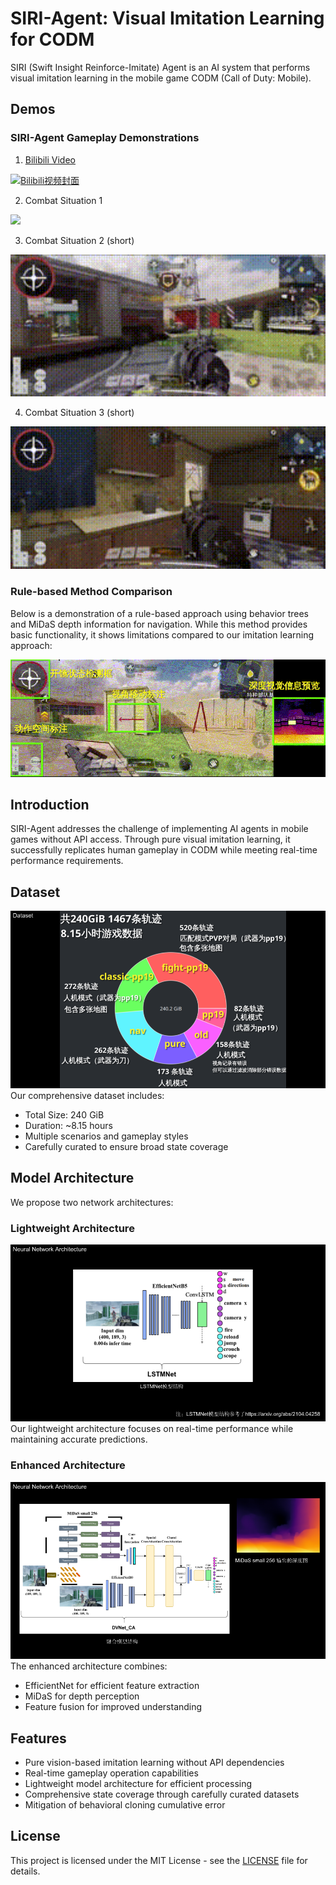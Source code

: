 # SIRI-Agent: Visual Imitation Learning for CODM

SIRI (Swift Insight Reinforce-Imitate) Agent is an AI system that performs visual imitation learning in the mobile game CODM (Call of Duty: Mobile).

## Demos
### SIRI-Agent Gameplay Demonstrations
1. [Bilibili Video](https://www.bilibili.com/video/BV1usE4zdERM)

 [![Bilibili视频封面](https://i0.hdslb.com/bfs/archive/7ad194e6189a2d9f951f6f4a1ae42de45cd7a4ec.jpg@672w_378h_1c.avif)](https://www.bilibili.com/video/BV1usE4zdERM)


2. Combat Situation 1

<img src="assets/demo1_preview.gif" width="600"/>

3. Combat Situation 2 (short)

<img src="assets/demo2_preview.gif" width="600"/>

4. Combat Situation 3 (short)

<img src="assets/demo3_preview.gif" width="600"/>

### Rule-based Method Comparison
Below is a demonstration of a rule-based approach using behavior trees and MiDaS depth information for navigation. While this method provides basic functionality, it shows limitations compared to our imitation learning approach:

![Rule-based Navigation Demo](assets/rule-based_method_demo.gif)

## Introduction
SIRI-Agent addresses the challenge of implementing AI agents in mobile games without API access. Through pure visual imitation learning, it successfully replicates human gameplay in CODM while meeting real-time performance requirements.

## Dataset
![Dataset Overview](assets/PPT-Dataset.png)
Our comprehensive dataset includes:
- Total Size: 240 GiB
- Duration: ~8.15 hours
- Multiple scenarios and gameplay styles
- Carefully curated to ensure broad state coverage

## Model Architecture
We propose two network architectures:

### Lightweight Architecture
![Lightweight Network](assets/PPT-NN1.png)
Our lightweight architecture focuses on real-time performance while maintaining accurate predictions.

### Enhanced Architecture
![Enhanced Network with Feature Fusion](assets/PPT-NN2.png)
The enhanced architecture combines:
- EfficientNet for efficient feature extraction
- MiDaS for depth perception
- Feature fusion for improved understanding

## Features
- Pure vision-based imitation learning without API dependencies
- Real-time gameplay operation capabilities
- Lightweight model architecture for efficient processing
- Comprehensive state coverage through carefully curated datasets
- Mitigation of behavioral cloning cumulative error

## License
This project is licensed under the MIT License - see the [LICENSE](LICENSE) file for details.